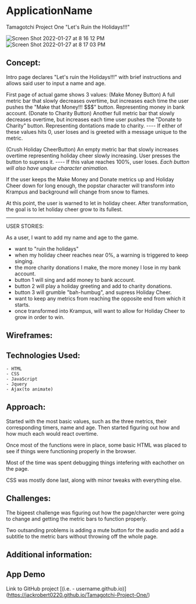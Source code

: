 # ApplicationName
Tamagotchi Project One
"Let's Ruin the Holidays!!!"

![Screen Shot 2022-01-27 at 8 16 12 PM](https://user-images.githubusercontent.com/91999893/167306450-baec14d8-aea6-45d2-86e8-c8d5a327dc7d.png)
![Screen Shot 2022-01-27 at 8 17 03 PM](https://user-images.githubusercontent.com/91999893/167306454-b60b3b75-0cc7-4fe9-8a60-f8d17ee7ca87.png)

## Concept:
Intro page declares "Let's ruin the Holidays!!!" with brief instructions and allows said user to input a name and age.

First page of actual game shows 3 values:
(Make Money Button) A full metric bar that slowly decreases overtime, but increases each time the user pushes the "Make that Money!!! $$$" button. Representing money in bank account.
(Donate to Charity Button) Another full metric bar that slowly decreases overtime, but increases each time user pushes the "Donate to Charity" button. Representing dontations made to charity.
---- If either of these values hits 0, user loses and is greeted with a message unique to the metric.

(Crush Holiday CheerButton) An empty metric bar that slowly increases overtime representing holiday cheer slowly increasing. User presses the button to supress it.
---- If this value reaches 100%, user loses.
*Each button will also have unqiue character animation.*

If the user keeps the Make Money and Donate metrics up and Holiday Cheer down for long enough, the popstar character will transform into Krampus and background will change from snow to flames.

At this point, the user is warned to let in holiday cheer. After transformation, the goal is to let holiday cheer grow to its fullest.


-----------------------
USER STORIES:

As a user, I want to add my name and age to the game.
- want to "ruin the holidays"
- when  my holiday cheer reaches near 0%, a warning is triggered to keep singing.
- the more charity donations I make, the more money I lose in my bank account.
- button 1 will sing and add money to bank account.
- button 2 will play a holiday greeting and add to charity donations.
- button 3 will grumble "bah-humbug", and supress Holiday Cheer.
- want to keep any metrics from reaching the opposite end from which it starts.
- once transformed into Krampus, will want to allow for Holiday Cheer to grow in order to win.
## Wireframes:

## Technologies Used:
    - HTML
    - CSS
    - JavaScript
    - Jquery
    - Ajax(to animate)

## Approach:
Started with the most basic values, such as the three metrics, their corresponding timers, name and age.
Then started figuring out how and how much each would react overtime.

Once most of the functions were in place, some basic HTML was placed to see if things were functioning properly in the browser.

Most of the time was spent debugging things intefering with eachother on the page.

CSS was mostly done last, along with minor tweaks with everything else.

## Challenges:
The bigeest challenge was figuring out how the page/charcter were going to change and getting the metric bars to function properly.

Two outsanding problems is adding a mute button for the audio and add a subtitle to the metric bars without throwing off the whole page.

## Additional information:


## App Demo
Link to GitHub project [(i.e. - username.github.io)]
(https://jackrobert0220.github.io/Tamagotchi-Project-One/)

